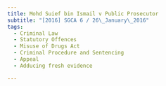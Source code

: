 ```yaml
---
title: Mohd Suief bin Ismail v Public Prosecutor 
subtitle: "[2016] SGCA 6 / 26\_January\_2016"
tags:
  - Criminal Law
  - Statutory Offences
  - Misuse of Drugs Act
  - Criminal Procedure and Sentencing
  - Appeal
  - Adducing fresh evidence

---
```



